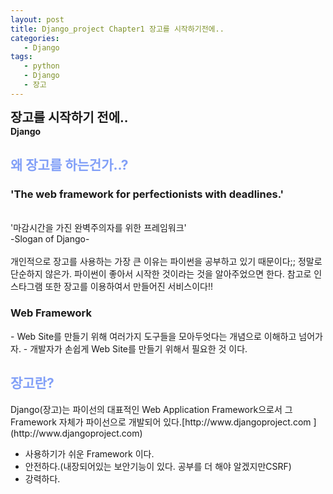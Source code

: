 ```yaml
---
layout: post
title: Django_project Chapter1 장고를 시작하기전에..
categories:
   - Django
tags:
   - python
   - Django
   - 장고
---
```

<b style="font-size:20px" url="https://programmers.co.kr">장고를 시작하기 전에..</b><br>
<b>Django</b>

<h2 style="color:#819FF7">왜 장고를 하는건가..?</h2>

<h3>'The web framework for perfectionists with deadlines.'</h3><br>
'마감시간을 가진 완벽주의자를 위한 프레임워크'<br>
-Slogan of Django-<br>

<br>
개인적으로 장고를 사용하는 가장 큰 이유는 파이썬을 공부하고 있기 때문이다;; 정말로 단순하지 않은가. 
파이썬이 좋아서 시작한 것이라는 것을 알아주었으면 한다.
참고로 인스타그램 또한 장고를 이용하여서 만들어진 서비스이다!!
<br>
<h3>Web Framework</h3>
 - Web Site를 만들기 위해 여러가지 도구들을 모아두엇다는 개념으로 이해하고 넘어가자.
 - 개발자가 손쉽게 Web Site를 만들기 위해서 필요한 것 이다.
<h2 style="color:#819FF7">장고란?</h2>
Django(장고)는 파이선의 대표적인 Web Application Framework으로서 그 Framework 자체가 파이선으로 개발되어 있다.[http://www.djangoproject.com ](http://www.djangoproject.com) 

- 사용하기가 쉬운 Framework 이다.
- 안전하다.(내장되어있는 보안기능이 있다. 공부를 더 해야 알겠지만CSRF)
- 강력하다. 
